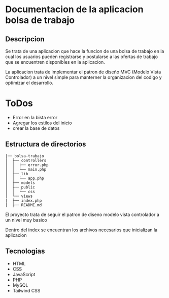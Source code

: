 # Documentacion de la aplicacion bolsa de trabajo

## Descripcion

Se trata de una aplicacion que hace la funcion de una bolsa de trabajo
en la cual los usuarios pueden registrarse y postularse a las ofertas de trabajo
que se encuentren disponibles en la aplicacion.

La aplicacion trata de implementar el patron de diseño MVC (Modelo Vista Controlador)
a un nivel simple para manterner la organizacion del codigo y optimizar el desarrollo.

# ToDos

- Error en la bista error
- Agregar los estilos del inicio
- crear la base de datos

## Estructura de directorios

```
|── bolsa-trabajo
│  ├── controllers
│  │  ├── error.php
│  │  └── main.php
│  ├── lib
│  │  └── app.php
│  ├── models
│  ├── public
│  │  └── css
│  └── views
|  ├── index.php
|  ├── README.md

```
El proyecto trata de seguir el patron de diseno modelo vista controlador a un nivel muy basico

Dentro del index se encuentran los archivos necesarios que inicializan la aplicacion

## Tecnologias

- HTML
- CSS
- JavaScript
- PHP
- MySQL
- Tailwind CSS
